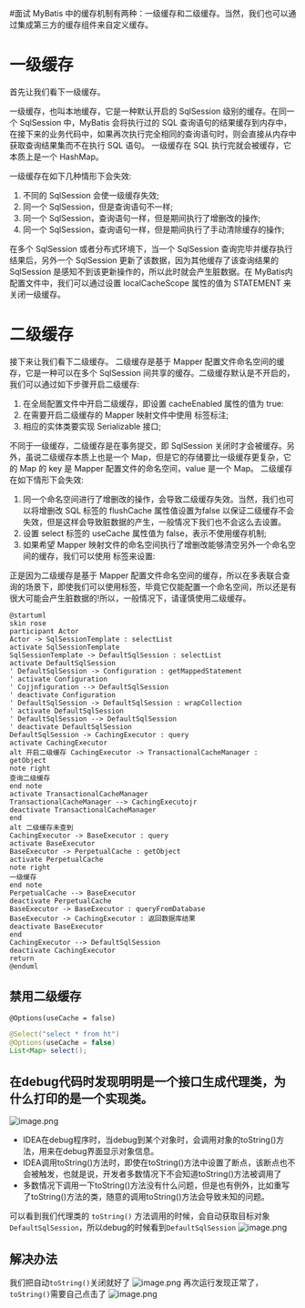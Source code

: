 #面试 
MyBatis 中的缓存机制有两种：一级缓存和二级缓存。当然，我们也可以通过集成第三方的缓存组件来自定义缓存。

# 一级缓存
首先让我们看下一级缓存。

一级缓存，也叫本地缓存，它是一种默认开启的 SqlSession 级别的缓存。在同一个 SqlSession 中，MyBatis 会将执行过的 SQL 查询语句的结果缓存到内存中，在接下来的业务代码中，如果再次执行完全相同的查询语句时，则会直接从内存中获取查询结果集而不在执行 SQL 语句。
一级缓存在 SQL 执行完就会被缓存，它本质上是一个 HashMap。

一级缓存在如下几种情形下会失效:
1. 不同的 SqlSession 会使一级缓存失效;
2. 同一个 SqlSession，但是查询语句不一样;
3. 同一个 SqlSession，查询语句一样，但是期间执行了增删改的操作;
4. 同一个 SqlSession，查询语句一样，但是期间执行了手动清除缓存的操作;

在多个 SqlSession 或者分布式环境下，当一个 SqlSession 查询完毕并缓存执行结果后，另外一个 SqlSession 更新了该数据，因为其他缓存了该查询结果的 SqlSession 是感知不到该更新操作的，所以此时就会产生脏数据。在 MyBatis内配置文件中，我们可以通过设置 localCacheScope 属性的值为 STATEMENT 来关闭一级缓存。

# 二级缓存
接下来让我们看下二级缓存。
二级缓存是基于 Mapper 配置文件命名空间的缓存，它是一种可以在多个 SqlSession 间共享的缓存。二级缓存默认是不开启的，我们可以通过如下步骤开启二级缓存:
1. 在全局配置文件中开启二级缓存，即设置 cacheEnabled 属性的值为 true:
2. 在需要开启二级缓存的 Mapper 映射文件中使用 <cache />标签标注;
3. 相应的实体类要实现 Serializable 接口;

不同于一级缓存，二级缓存是在事务提交，即 SqlSession 关闭时才会被缓存。另外，虽说二级缓存本质上也是一个 Map，但是它的存储要比一级缓存更复杂，它的 Map 的 key 是 Mapper 配置文件的命名空间，value 是一个 Map。
二级缓存在如下情形下会失效:
1. 同一个命名空间进行了增删改的操作，会导致二级缓存失效。当然，我们也可以将增删改 SQL 标签的 flushCache 属性值设置为false 以保证二级缓存不会失效，但是这样会导致脏数据的产生，一般情况下我们也不会这么去设置。
2. 设置 select 标签的 useCache 属性值为 false，表示不使用缓存机制;
3. 如果希望 Mapper 映射文件的命名空间执行了增删改能够清空另外一个命名空间的缓存，我们可以使用<cache-ref/> 标签来设置:

正是因为二级缓存是基于 Mapper 配置文件命名空间的缓存，所以在多表联合查询的场景下，即使我们可以使用<cache-ref/>标签，毕竟它仅能配置一个命名空间，所以还是有很大可能会产生脏数据的!所以，一般情况下，请谨慎使用二级缓存。



```plantuml
@startuml
skin rose
participant Actor
Actor -> SqlSessionTemplate : selectList
activate SqlSessionTemplate
SqlSessionTemplate -> DefaultSqlSession : selectList
activate DefaultSqlSession
' DefaultSqlSession -> Configuration : getMappedStatement
' activate Configuration
' Cojjnfiguration --> DefaultSqlSession
' deactivate Configuration
' DefaultSqlSession -> DefaultSqlSession : wrapCollection
' activate DefaultSqlSession
' DefaultSqlSession --> DefaultSqlSession
' deactivate DefaultSqlSession
DefaultSqlSession -> CachingExecutor : query
activate CachingExecutor 
alt 开启二级缓存 CachingExecutor -> TransactionalCacheManager : getObject 
note right
查询二级缓存
end note
activate TransactionalCacheManager
TransactionalCacheManager --> CachingExecutojr
deactivate TransactionalCacheManager
end
alt 二级缓存未查到
CachingExecutor -> BaseExecutor : query
activate BaseExecutor
BaseExecutor -> PerpetualCache : getObject
activate PerpetualCache
note right
一级缓存
end note
PerpetualCache --> BaseExecutor
deactivate PerpetualCache
BaseExecutor -> BaseExecutor : queryFromDatabase
BaseExecutor -> CachingExecutor : 返回数据库结果
deactivate BaseExecutor
end
CachingExecutor --> DefaultSqlSession
deactivate CachingExecutor
return
@enduml
```

## 禁用二级缓存
`@Options(useCache = false)`
```java
@Select("select * from ht")
@Options(useCache = false)
List<Map> select();

```
## 在debug代码时发现明明是一个接口生成代理类，为什么打印的是一个实现类。
![image.png](https://gitee.com/ycfan/images/raw/master/img/20231220104059.png)

- IDEA在debug程序时，当debug到某个对象时，会调用对象的toString()方法，用来在debug界面显示对象信息。
- IDEA调用toString()方法时，即使在toString()方法中设置了断点，该断点也不会被触发，也就是说，开发者多数情况下不会知道toString()方法被调用了
- 多数情况下调用一下toString()方法没有什么问题，但是也有例外，比如重写了toString()方法的类，随意的调用toString()方法会导致未知的问题。

可以看到我们代理类的 `toString()` 方法调用的时候，会自动获取目标对象`DefaultSqlSession`，所以debug的时候看到`DefaultSqlSession`
![image.png](https://gitee.com/ycfan/images/raw/master/img/20231220104800.png)

## 解决办法
我们把自动`toString()`关闭就好了 
![image.png](https://gitee.com/ycfan/images/raw/master/img/20231220104554.png)
再次运行发现正常了，`toString()`需要自己点击了
![image.png](https://gitee.com/ycfan/images/raw/master/img/20231220104213.png)
